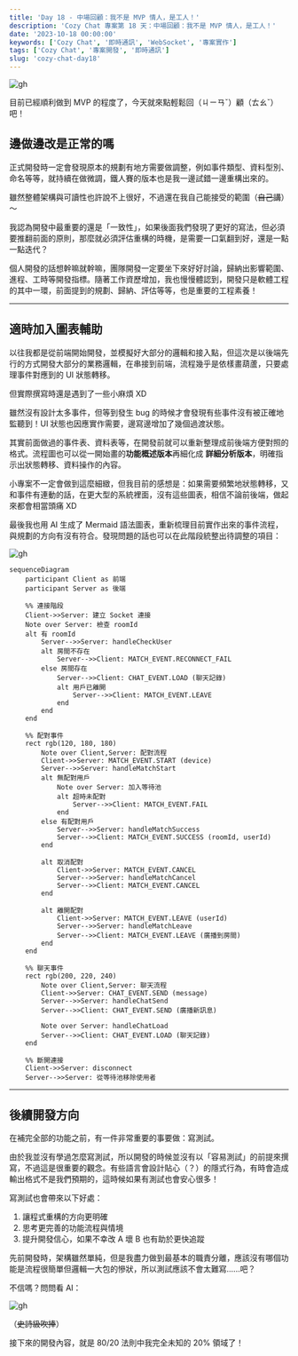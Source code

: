 ```yaml
---
title: 'Day 18 - 中場回顧：我不是 MVP 情人，是工人！'
description: 'Cozy Chat 專案第 18 天：中場回顧：我不是 MVP 情人，是工人！'
date: '2023-10-18 00:00:00'
keywords: ['Cozy Chat', '即時通訊', 'WebSocket', '專案實作']
tags: ['Cozy Chat', '專案開發', '即時通訊']
slug: 'cozy-chat-day18'
---
```


![gh](https://raw.githubusercontent.com/penspulse326/penspulse326.github.io/images/1758269138000rv5dat.png)

目前已經順利做到 MVP 的程度了，今天就來點輕鬆回（ㄐㄧㄢˇ）顧（ㄊㄠˇ）吧！

## 邊做邊改是正常的嗎

正式開發時一定會發現原本的規劃有地方需要做調整，例如事件類型、資料型別、命名等等，就持續在做微調，鐵人賽的版本也是我一邊試錯一邊重構出來的。

雖然整體架構與可讀性也許說不上很好，不過還在我自己能接受的範圍（~~自己講~~）～

我認為開發中最重要的還是「一致性」，如果後面我們發現了更好的寫法，但必須要推翻前面的原則，那麼就必須評估重構的時機，是需要一口氣翻到好，還是一點一點迭代？

個人開發的話想幹嘛就幹嘛，團隊開發一定要坐下來好好討論，歸納出影響範圍、進程、工時等開發指標。隨著工作資歷增加，我也慢慢體認到，開發只是軟體工程的其中一環，前面提到的規劃、歸納、評估等等，也是重要的工程素養！

---

## 適時加入圖表輔助

以往我都是從前端開始開發，並模擬好大部分的邏輯和接入點，但這次是以後端先行的方式開發大部分的業務邏輯，在串接到前端，流程幾乎是依樣畫葫蘆，只要處理事件對應到的 UI 狀態轉移。

但實際撰寫時還是遇到了一些小麻煩 XD

雖然沒有設計太多事件，但等到發生 bug 的時候才會發現有些事件沒有被正確地監聽到！UI 狀態也因應實作需要，邊寫邊增加了幾個過渡狀態。

其實前面做過的事件表、資料表等，在開發前就可以重新整理成前後端方便對照的格式。流程圖也可以從一開始畫的**功能概述版本**再細化成 **詳細分析版本**，明確指示出狀態轉移、資料操作的內容。

小專案不一定會做到這麼細緻，但我目前的感想是：如果需要頻繁地狀態轉移，又和事件有連動的話，在更大型的系統裡面，沒有這些圖表，相信不論前後端，做起來都會相當頭痛 XD

最後我也用 AI 生成了 Mermaid 語法圖表，重新梳理目前實作出來的事件流程，與規劃的方向有沒有符合。發現問題的話也可以在此階段統整出待調整的項目：

![gh](https://raw.githubusercontent.com/penspulse326/penspulse326.github.io/images/1758255125000vxhi8l.png)

```mermaid
sequenceDiagram
    participant Client as 前端
    participant Server as 後端

    %% 連接階段
    Client->>Server: 建立 Socket 連接
    Note over Server: 檢查 roomId
    alt 有 roomId
        Server-->>Server: handleCheckUser
        alt 房間不存在
            Server-->>Client: MATCH_EVENT.RECONNECT_FAIL
        else 房間存在
            Server-->>Client: CHAT_EVENT.LOAD (聊天記錄)
            alt 用戶已離開
                Server-->>Client: MATCH_EVENT.LEAVE
            end
        end
    end

    %% 配對事件
    rect rgb(120, 180, 180)
        Note over Client,Server: 配對流程
        Client->>Server: MATCH_EVENT.START (device)
        Server-->>Server: handleMatchStart
        alt 無配對用戶
            Note over Server: 加入等待池
            alt 超時未配對
                Server-->>Client: MATCH_EVENT.FAIL
            end
        else 有配對用戶
            Server-->>Server: handleMatchSuccess
            Server-->>Client: MATCH_EVENT.SUCCESS (roomId, userId)
        end

        alt 取消配對
            Client->>Server: MATCH_EVENT.CANCEL
            Server-->>Server: handleMatchCancel
            Server-->>Client: MATCH_EVENT.CANCEL
        end

        alt 離開配對
            Client->>Server: MATCH_EVENT.LEAVE (userId)
            Server-->>Server: handleMatchLeave
            Server-->>Client: MATCH_EVENT.LEAVE (廣播到房間)
        end
    end

    %% 聊天事件
    rect rgb(200, 220, 240)
        Note over Client,Server: 聊天流程
        Client->>Server: CHAT_EVENT.SEND (message)
        Server-->>Server: handleChatSend
        Server-->>Client: CHAT_EVENT.SEND (廣播新訊息)

        Note over Server: handleChatLoad
        Server-->>Client: CHAT_EVENT.LOAD (聊天記錄)
    end

    %% 斷開連接
    Client->>Server: disconnect
    Server-->>Server: 從等待池移除使用者
```

---

## 後續開發方向

在補完全部的功能之前，有一件非常重要的事要做：寫測試。

由於我並沒有學過怎麼寫測試，所以開發的時候並沒有以「容易測試」的前提來撰寫，不過這是很重要的觀念。有些語言會設計貼心（？）的隱式行為，有時會造成輸出格式不是我們預期的，這時候如果有測試也會安心很多！

寫測試也會帶來以下好處：

1. 讓程式重構的方向更明確
2. 思考更完善的功能流程與情境
3. 提升開發信心，如果不幸改 A 壞 B 也有助於更快追蹤

先前開發時，架構雖然單純，但是我盡力做到最基本的職責分離，應該沒有哪個功能是流程很簡單但邏輯一大包的慘狀，所以測試應該不會太難寫......吧？

不信嗎？問問看 AI：

![gh](https://raw.githubusercontent.com/penspulse326/penspulse326.github.io/images/1758260032000szvhys.png)

（~~史詩級吹捧~~）

接下來的開發內容，就是 80/20 法則中我完全未知的 20% 領域了！
